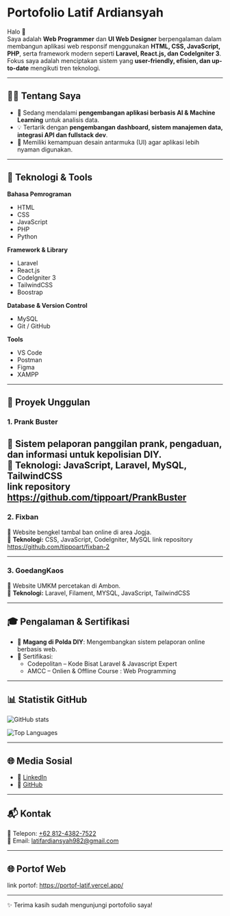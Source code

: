 # Portofolio Latif Ardiansyah

Halo 👋  
Saya adalah **Web Programmer** dan **UI Web Designer** berpengalaman dalam membangun aplikasi web responsif menggunakan **HTML, CSS, JavaScript, PHP**, serta framework modern seperti **Laravel, React.js, dan CodeIgniter 3**.  
Fokus saya adalah menciptakan sistem yang **user-friendly, efisien, dan up-to-date** mengikuti tren teknologi.

---

## 👨‍💻 Tentang Saya
- 🌱 Sedang mendalami **pengembangan aplikasi berbasis AI & Machine Learning** untuk analisis data.  
- 💡 Tertarik dengan **pengembangan dashboard, sistem manajemen data, integrasi API dan fullstack dev**.  
- 🎨 Memiliki kemampuan desain antarmuka (UI) agar aplikasi lebih nyaman digunakan.  
 
---
## 🚀 Teknologi & Tools

**Bahasa Pemrograman**
- HTML  
- CSS  
- JavaScript  
- PHP
- Python

**Framework & Library**
- Laravel  
- React.js  
- CodeIgniter 3  
- TailwindCSS
- Boostrap

**Database & Version Control**
- MySQL  
- Git / GitHub  

**Tools**
- VS Code  
- Postman  
- Figma
- XAMPP

---

## 📌 Proyek Unggulan

### 1. Prank Buster
📖 Sistem pelaporan panggilan prank, pengaduan, dan informasi untuk kepolisian DIY.  
🔧 **Teknologi:** JavaScript, Laravel, MySQL, TailwindCSS  
link repository https://github.com/tippoart/PrankBuster 
---

### 2. Fixban
📖 Website bengkel tambal ban online di area Jogja.  
🔧 **Teknologi:** CSS, JavaScript, CodeIgniter, MySQL
link repository https://github.com/tippoart/fixban-2 

---

### 3. GoedangKaos
📖 Website UMKM percetakan di Ambon.  
🔧 **Teknologi:** Laravel, Filament, MYSQL, JavaScript, TailwindCSS  

---

## 🎓 Pengalaman & Sertifikasi
- 💼 **Magang di Polda DIY**: Mengembangkan sistem pelaporan online berbasis web.  
- 📜 Sertifikasi:  
  - Codepolitan – Kode Bisat Laravel & Javascript Expert  
  - AMCC – Onlien & Offline Course : Web Programming 

---

## 📊 Statistik GitHub

![GitHub stats](https://github-readme-stats.vercel.app/api?username=tippoart&show_icons=true&theme=tokyonight&count_private=true)  

![Top Languages](https://github-readme-stats.vercel.app/api/top-langs/?username=tippoart&layout=compact&theme=tokyonight)

---

## 🌐 Media Sosial
- 💼 [LinkedIn](https://www.linkedin.com/in/latif-ardiansyah-608ab1273/)  
- 🐙 [GitHub](https://github.com/latifardiansyah)  

---

## 📬 Kontak
📱 Telepon: [+62 812-4382-7522](tel:+6281243827522)  
📧 Email: [latifardiansyah982@gmail.com](mailto:latifardiansyah982@gmail.com)  

---

## 🌐 Portof Web
  link portof: https://portof-latif.vercel.app/  
  
---

✨ Terima kasih sudah mengunjungi portofolio saya!

